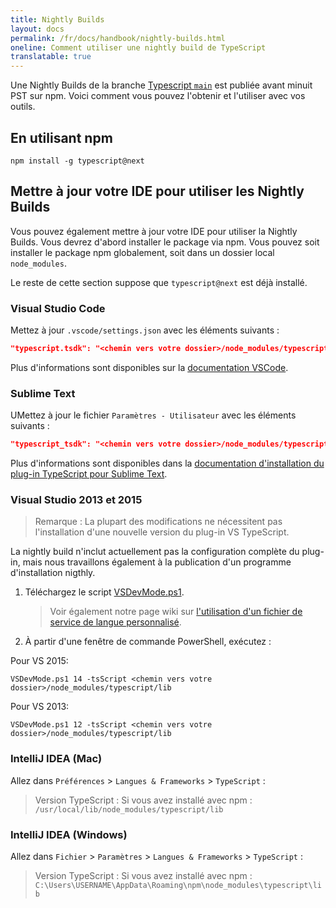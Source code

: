 ```yaml
---
title: Nightly Builds
layout: docs
permalink: /fr/docs/handbook/nightly-builds.html
oneline: Comment utiliser une nightly build de TypeScript
translatable: true
---
```


Une Nightly Builds de la branche [Typescript `main`](https://github.com/Microsoft/TypeScript/tree/main) est publiée avant minuit PST sur npm.
Voici comment vous pouvez l'obtenir et l'utiliser avec vos outils.

## En utilisant npm

```shell
npm install -g typescript@next
```

## Mettre à jour votre IDE pour utiliser les Nightly Builds

Vous pouvez également mettre à jour votre IDE pour utiliser la Nightly Builds.
Vous devrez d'abord installer le package via npm.
Vous pouvez soit installer le package npm globalement, soit dans un dossier local `node_modules`.

Le reste de cette section suppose que `typescript@next` est déjà installé.

### Visual Studio Code

Mettez à jour `.vscode/settings.json` avec les éléments suivants :

```json
"typescript.tsdk": "<chemin vers votre dossier>/node_modules/typescript/lib"
```

Plus d'informations sont disponibles sur la [documentation VSCode](https://code.visualstudio.com/Docs/languages/typescript#_using-newer-typescript-versions).


### Sublime Text

UMettez à jour le fichier `Paramètres - Utilisateur` avec les éléments suivants :

```json
"typescript_tsdk": "<chemin vers votre dossier>/node_modules/typescript/lib"
```

Plus d'informations sont disponibles dans la [documentation d'installation du plug-in TypeScript pour Sublime Text](https://github.com/Microsoft/TypeScript-Sublime-Plugin#installation).

### Visual Studio 2013 et 2015

> Remarque : La plupart des modifications ne nécessitent pas l'installation d'une nouvelle version du plug-in VS TypeScript.

La nightly build n'inclut actuellement pas la configuration complète du plug-in, mais nous travaillons également à la publication d'un programme d'installation nigthly.

1. Téléchargez le script [VSDevMode.ps1](https://github.com/Microsoft/TypeScript/blob/main/scripts/VSDevMode.ps1).

   > Voir également notre page wiki sur [l'utilisation d'un fichier de service de langue personnalisé](https://github.com/Microsoft/TypeScript/wiki/Dev-Mode-in-Visual-Studio#using-a-custom-language-service-file).

2. À partir d'une fenêtre de commande PowerShell, exécutez :

Pour VS 2015:
```posh
VSDevMode.ps1 14 -tsScript <chemin vers votre dossier>/node_modules/typescript/lib
```

Pour VS 2013:

```posh
VSDevMode.ps1 12 -tsScript <chemin vers votre dossier>/node_modules/typescript/lib
```

### IntelliJ IDEA (Mac)

Allez dans `Préférences` > `Langues & Frameworks` > `TypeScript` :

> Version TypeScript : Si vous avez installé avec npm : `/usr/local/lib/node_modules/typescript/lib`

### IntelliJ IDEA (Windows)

Allez dans `Fichier` > `Paramètres` > `Langues & Frameworks` > `TypeScript` :

> Version TypeScript : Si vous avez installé avec npm : `C:\Users\USERNAME\AppData\Roaming\npm\node_modules\typescript\lib`
